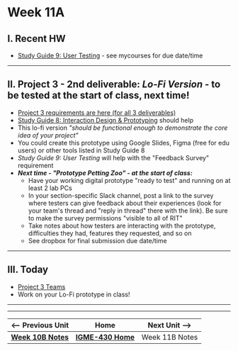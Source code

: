 # Week 11A

## I. Recent HW
- [Study Guide 9: User Testing](../documents/study-guide-9.md) - see mycourses for due date/time

---

## II. Project 3 - 2nd deliverable: *Lo-Fi Version* - to be tested at the start of class, next time!
- [Project 3 requirements are here (for all 3 deliverables)](../documents/p3-interactive-prototype.md)
- [Study Guide 8: Interaction Design & Prototyping](https://docs.google.com/document/d/1gRDgkQNEEACPyXCWzBotQ03IAfYR41UmgKcGhz1I4wo/edit?tab=t.0#heading=h.yhu4oq3rbp7z) should help
- This lo-fi version *"should be functional enough to demonstrate the core idea of your project"*
- You could create this prototype using Google Slides, Figma (free for edu users) or other tools listed in Study Guide 8
- *Study Guide 9: User Testing* will help with the "Feedback Survey" requirement
- ***Next time - "Prototype Petting Zoo" - at the start of class:***
  - Have your working digital prototype "ready to test" and running on at least 2 lab PCs 
  - In your section-specific Slack channel, post a link to the survey where testers can give feedback about their experiences (look for your team's thread and "reply in thread" there with the link). Be sure to make the survey permissions "visible to all of RIT"
  - Take notes about how testers are interacting with the prototype, difficulties they had, features they requested, and so on
  - See dropbox for final submission due date/time

---

## III. Today
- [Project 3 Teams](../documents/p3-teams.md)
- Work on your Lo-Fi prototype in class!

---
---

| <-- Previous Unit | Home | Next Unit -->
| --- | --- | --- 
|  [**Week 10B Notes**](10B.md)  |  [**IGME-430 Home**](../) | Week 11B Notes
